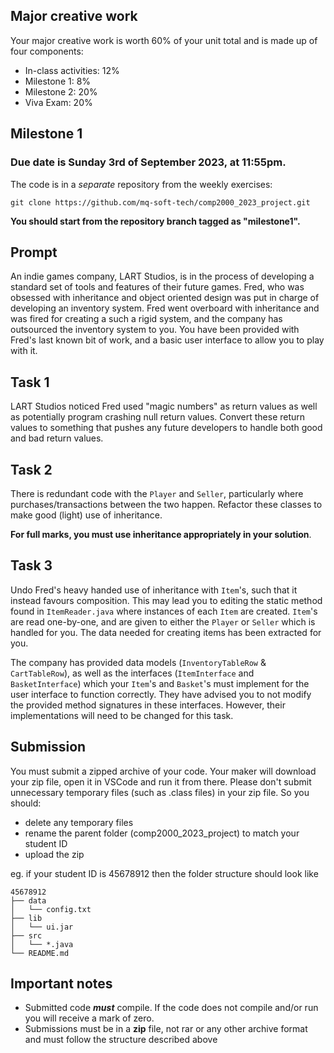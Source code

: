 ## Major creative work

Your major creative work is worth 60% of your unit total and is made up of four components:

  * In-class activities: 12%
  * Milestone 1: 8%
  * Milestone 2: 20%
  * Viva Exam: 20%

## Milestone 1
### Due date is Sunday 3rd of September 2023, at 11:55pm.

The code is in a *separate* repository from the weekly exercises:

`git clone https://github.com/mq-soft-tech/comp2000_2023_project.git`

__You should start from the repository branch tagged as "milestone1".__

## Prompt

An indie games company, LART Studios, is in the process of developing a standard set of tools and features of their future games. Fred, who was obsessed with inheritance and object oriented design was put in charge of developing an inventory system. Fred went overboard with inheritance and was fired for creating a such a rigid system, and the company has outsourced the inventory system to you. You have been provided with Fred's last known bit of work, and a basic user interface to allow you to play with it.

## Task 1

LART Studios noticed Fred used "magic numbers" as return values as well as potentially program crashing null return values. Convert these return values to something that pushes any future developers to handle both good and bad return values.


## Task 2

There is redundant code with the `Player` and `Seller`, particularly where purchases/transactions between the two happen. Refactor these classes to make good (light) use of inheritance.

__For full marks, you must use inheritance appropriately in your solution__.

## Task 3

Undo Fred's heavy handed use of inheritance with `Item`'s, such that it instead favours composition. This may lead you to editing the static method found in `ItemReader.java` where instances of each `Item` are created. `Item`'s are read one-by-one, and are given to either the `Player` or `Seller` which is handled for you. The data needed for creating items has been extracted for you.

The company has provided data models (`InventoryTableRow` & `CartTableRow`), as well as the interfaces (`ItemInterface` and `BasketInterface`) which your `Item`'s and `Basket`'s must implement for the user interface to function correctly. They have advised you to not modify the provided method signatures in these interfaces. However, their implementations will need to be changed for this task.

## Submission

You must submit a zipped archive of your code.  Your maker will download your zip file, open it in VSCode and run it from there.  Please don't submit unnecessary temporary files (such as .class files) in your zip file. So you should:

* delete any temporary files
* rename the parent folder (comp2000\_2023\_project) to match your student ID
* upload the zip

eg. if your student ID is 45678912 then the folder structure should look like

```
45678912
├── data
│   └── config.txt
├── lib
│   └── ui.jar
├── src
│   └── *.java
└── README.md
```

## Important notes

* Submitted code __*must*__ compile. If the code does not compile and/or run you will receive a mark of zero.
* Submissions must be in a __zip__ file, not rar or any other archive format and must follow the structure described above
